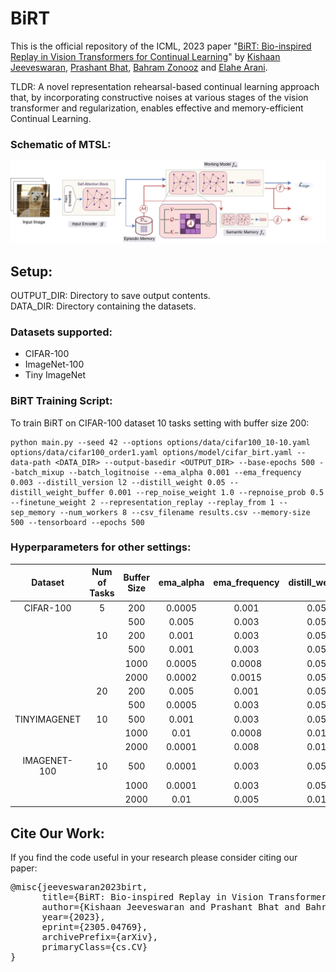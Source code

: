 # BiRT

This is the official repository of the ICML, 2023 paper "[BiRT: Bio-inspired Replay in Vision Transformers for Continual Learning](https://arxiv.org/abs/2305.04769)" by [Kishaan Jeeveswaran](https://scholar.google.com/citations?user=JcqW3_QAAAAJ&hl=en), [Prashant Bhat](https://scholar.google.com/citations?hl=en&user=jrEETfgAAAAJ), [Bahram Zonooz](https://scholar.google.com/citations?hl=en&user=FZmIlY8AAAAJ) and [Elahe Arani](https://scholar.google.com/citations?user=e_I_v6cAAAAJ&hl=en).

TLDR: A novel representation rehearsal-based continual learning approach that, by incorporating constructive noises at various stages of the vision transformer and regularization, enables effective and memory-efficient Continual Learning.

### Schematic of MTSL:
![image info](./images/BiRT_architecture.png)

## Setup:

OUTPUT_DIR: Directory to save output contents.<br />
DATA_DIR: Directory containing the datasets.<br />

### Datasets supported: <br />

* CIFAR-100
* ImageNet-100
* Tiny ImageNet


### BiRT Training Script:

To train BiRT on CIFAR-100 dataset 10 tasks setting with buffer size 200:
```
python main.py --seed 42 --options options/data/cifar100_10-10.yaml options/data/cifar100_order1.yaml options/model/cifar_birt.yaml --data-path <DATA_DIR> --output-basedir <OUTPUT_DIR> --base-epochs 500 --batch_mixup --batch_logitnoise --ema_alpha 0.001 --ema_frequency 0.003 --distill_version l2 --distill_weight 0.05 --distill_weight_buffer 0.001 --rep_noise_weight 1.0 --repnoise_prob 0.5 --finetune_weight 2 --representation_replay --replay_from 1 --sep_memory --num_workers 8 --csv_filename results.csv --memory-size 500 --tensorboard --epochs 500
```

### Hyperparameters for other settings: <br />

| Dataset | Num of Tasks | Buffer Size | ema_alpha | ema_frequency | distill_weight | distill_weight_buffer |
| :---: | :---: | :---: | :---: | :---: | :---: | :---: |
| CIFAR-100 | 5 | 200 | 0.0005 | 0.001 | 0.05 | 0.01 |
|  |  | 500 | 0.005 | 0.003 | 0.05 | 0.01 |
|  | 10 | 200 | 0.001 | 0.003 | 0.05 | 0.001 |
|  |  | 500 | 0.001 | 0.003 | 0.05 | 0.001 |
|  |  | 1000 | 0.0005 | 0.0008 | 0.05 | 0.01 |
|  |  | 2000 | 0.0002 | 0.0015 | 0.05 | 0.01 |
|  | 20 | 200 | 0.005 | 0.001 | 0.05 | 0.08 |
|  |  | 500 | 0.0005 | 0.003 | 0.05 | 0.1 |
| TINYIMAGENET | 10 | 500 | 0.001 | 0.003 | 0.05 | 0.01 |
|  |  | 1000 | 0.01 | 0.0008 | 0.01 | 0.001 |
|  |  | 2000 | 0.0001 | 0.008 | 0.01 | 0.0008 |
| IMAGENET- 100 | 10 | 500 | 0.0001 | 0.003 | 0.05 | 0.001 |
|  |  | 1000 | 0.0001 | 0.003 | 0.05 | 0.001 |
|  |  | 2000 | 0.01 | 0.005 | 0.01 | 0.001 |

## Cite Our Work:

If you find the code useful in your research please consider citing our paper:

<pre>
@misc{jeeveswaran2023birt,
      title={BiRT: Bio-inspired Replay in Vision Transformers for Continual Learning}, 
      author={Kishaan Jeeveswaran and Prashant Bhat and Bahram Zonooz and Elahe Arani},
      year={2023},
      eprint={2305.04769},
      archivePrefix={arXiv},
      primaryClass={cs.CV}
}
</pre>
